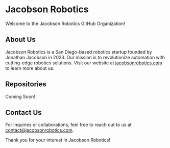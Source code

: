 # Jacobson Robotics

Welcome to the Jacobson Robotics GitHub Organization!

## About Us

Jacobson Robotics is a San Diego-based robotics startup founded by Jonathan Jacobson in 2023. Our mission is to revolutionize automation with cutting-edge robotics solutions. Visit our website at [jacobsonrobotics.com](https://jacobsonrobotics.com) to learn more about us.

## Repositories

Coming Soon!

## Contact Us

For inquiries or collaborations, feel free to reach out to us at [contact@jacobsonrobotics.com](mailto:contact@jacobsonrobotics.com).

Thank you for your interest in Jacobson Robotics!

